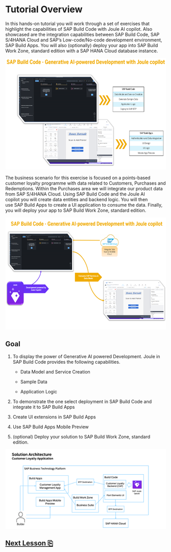 # Tutorial Overview

In this hands-on tutorial you will work through a set of exercises that highlight the capabilities of SAP Build Code with Joule AI copilot. Also showcased are the integration capabilities between SAP Build Code, SAP S/4HANA Cloud and SAP’s Low-code/No-code development environment, SAP Build Apps. You will also (optionally) deploy your app into SAP Build Work Zone, standard edition with a SAP HANA Cloud database instance.

<img src="images/image1.png" style="width:6.5in;height:3.63125in" />

The business scenario for this exercise is focused on a points-based
customer loyalty programme with data related to Customers, Purchases and
Redemptions. Within the Purchases area we will integrate our product
data from SAP S/4HANA Cloud. Using SAP Build Code and the Joule AI
copilot you will create data entities and backend logic. You will then
use SAP Build Apps to create a UI application to consume the data. Finally, you will deploy
your app to SAP Build Work Zone, standard edition.

<img src="images/image2.png" style="width:6.5in;height:3.65833in" />

<!-- TODO add work zone image -->

## Goal

1. To display the power of Generative AI powered Development. Joule in SAP Build Code provides the following capabilities.

    - Data Model and Service Creation

    - Sample Data

    - Application Logic

2. To demonstrate the one select deployment in SAP Build Code and integrate it to SAP Build Apps

3. Create UI extensions in SAP Build Apps

4. Use SAP Build Apps Mobile Preview

6. (optional) Deploy your solution to SAP Build Work Zone, standard edition.

<img src="images/demo_arch.png" style="width:6.5in"/>

<!-- TODO add work zone to image -->

## [Next Lesson ⎘](../ex1/)